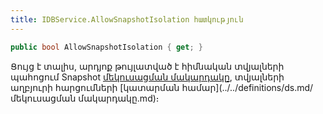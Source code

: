 ```yaml
---
title: IDBService.AllowSnapshotIsolation հատկություն
---
```


```c#
public bool AllowSnapshotIsolation { get; }
```

Ցույց է տալիս, արդյոք թույլատված է հիմնական տվյալների պահոցում Snapshot [մեկուսացման մակարդակը](https://learn.microsoft.com/en-us/sql/t-sql/statements/set-transaction-isolation-level-transact-sql), տվյալների աղբյուրի հարցումների [կատարման համար](../../definitions/ds.md/մեկուսացման մակարդակը.md)։

